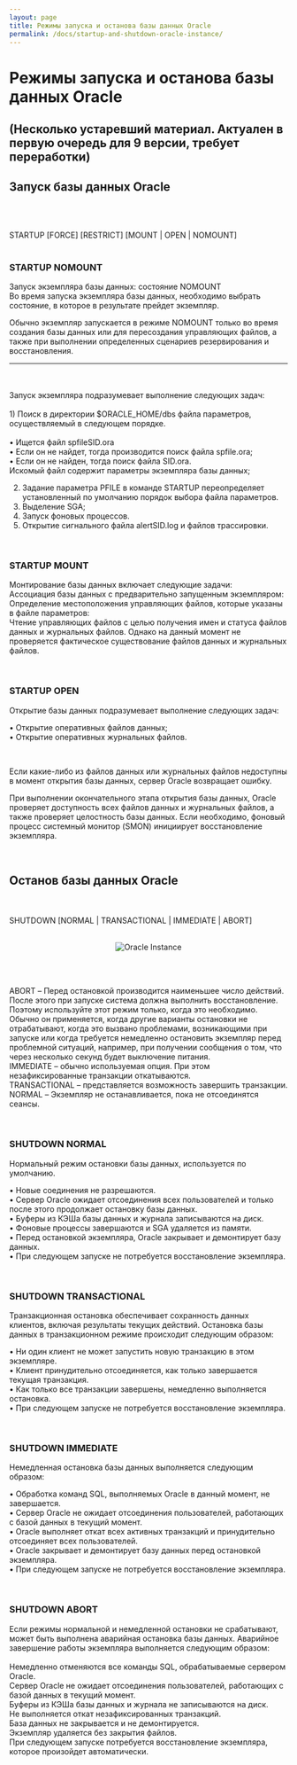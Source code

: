 ```yaml
---
layout: page
title: Режимы запуска и останова базы данных Oracle
permalink: /docs/startup-and-shutdown-oracle-instance/
---
```


# Режимы запуска и останова базы данных Oracle

## (Несколько устаревший материал. Актуален в первую очередь для 9 версии, требует переработки)

<h2>Запуск базы данных Oracle</h2>

<br/><br/>

STARTUP [FORCE] [RESTRICT] [MOUNT | OPEN | NOMOUNT]
<br/><br/>

<h3>STARTUP NOMOUNT</h3>

Запуск экземпляра базы данных: состояние NOMOUNT<br/>
Во время запуска экземпляра базы данных, необходимо выбрать состояние, в которое в результате прейдет экземпляр.<br/>


Обычно экземпляр запускается в режиме NOMOUNT только во время создания базы данных или для пересоздания управляющих файлов, а также при выполнении определенных сценариев резервирования и восстановления.


------------------------------------------------------------
<br/>
<br/>
Запуск экземпляра подразумевает выполнение следующих задач:
<br/><br/>
1) Поиск в директории $ORACLE_HOME/dbs файла параметров, осуществляемый в следующем порядке.
<br/><br/>
• Ищется файл spfileSID.ora<br/>
• Если он не найдет, тогда производится поиск файла spfile.ora;<br/>
• Если он не найден, тогда поиск файла SID.ora.<br/>
Искомый файл содержит параметры экземпляра базы данных;
<br/>

2) Задание параметра PFILE в команде STARTUP переопределяет установленный по умолчанию порядок выбора файла параметров.<br/>
3) Выделение SGA;<br/>
4) Запуск фоновых процессов.<br/>
5) Открытие сигнального файла alertSID.log и файлов трассировки. <br/>


<br/>

<h3>STARTUP MOUNT</h3>

Монтирование базы данных включает следующие задачи:<br/>
Ассоциация базы данных с предварительно запущенным экземпляром:<br/>
Определение местоположения управляющих файлов, которые указаны в файле параметров:<br/>
Чтение управляющих файлов с целью получения имен и статуса файлов данных и журнальных файлов. Однако на данный момент не проверяется фактическое существование файлов данных и журнальных файлов.



<br/>

<h3>STARTUP OPEN</h3>

Открытие базы данных подразумевает выполнение следующих задач:


• Открытие оперативных файлов данных;<br/>
• Открытие оперативных журнальных файлов.<br/>

<br/>

Если какие-либо из файлов данных или журнальных файлов недоступны в момент открытия базы данных, сервер Oracle возвращает ошибку.


При выполнении окончательного этапа открытия базы данных, Oracle проверяет доступность всех файлов данных и журнальных файлов, а также проверяет целостность базы данных. Если необходимо, фоновый процесс системный монитор (SMON) инициирует восстановление экземпляра.

<br/>

<h2>Останов базы данных Oracle</h2>

<br/><br/>
SHUTDOWN [NORMAL | TRANSACTIONAL | IMMEDIATE | ABORT]
<br/><br/>

<div align="center">

<img src="http://img.oradba.net/architecture/shutdown.jpg" border="0" alt="Oracle Instance"><br/>
</div>

<br/><br/>

ABORT – Перед остановкой производится наименьшее число действий. После этого при запуске система должна выполнить восстановление. Поэтому используйте этот режим только, когда это необходимо. Обычно он применяется, когда другие варианты остановки не отрабатывают, когда это вызвано проблемами, возникающими при запуске или когда требуется немедленно остановить экземпляр перед проблемной ситуаций, например, при получении сообщения о том, что через несколько секунд будет выключение питания.<br/>
IMMEDIATE – обычно используемая опция. При этом незафиксированные транзакции откатываются.<br/>
TRANSACTIONAL – представляется возможность завершить транзакции.<br/>
NORMAL – Экземпляр не останавливается, пока не отсоединятся сеансы. <br/>


<br/>
<h3>SHUTDOWN NORMAL</h3>


Нормальный режим остановки базы данных, используется по умолчанию.

• Новые соединения не разрешаются.<br/>
• Сервер Oracle ожидает отсоединения всех пользователей и только после этого продолжает остановку базы данных.<br/>
• Буферы из КЭШа базы данных и журнала записываются на диск.<br/>
• Фоновые процессы завершаются и SGA удаляется из памяти.<br/>
• Перед остановкой экземпляра, Oracle закрывает и демонтирует базу данных.<br/>
• При следующем запуске не потребуется восстановление экземпляра. <br/>


<br/>

<h3>SHUTDOWN TRANSACTIONAL</h3>


Транзакционная остановка обеспечивает сохранность данных клиентов, включая результаты текущих действий. Остановка базы данных в транзакционном режиме происходит следующим образом:

• Ни один клиент не может запустить новую транзакцию в этом экземпляре.<br/>
• Клиент принудительно отсоединяется, как только завершается текущая транзакция.<br/>
• Как только все транзакции завершены, немедленно выполняется остановка.<br/>
• При следующем запуске не потребуется восстановление экземпляра. <br/>

<br/>

<h3>SHUTDOWN IMMEDIATE</h3>

Немедленная остановка базы данных выполняется следующим образом:


• Обработка команд SQL, выполняемых Oracle в данный момент, не завершается.<br/>
• Сервер Oracle не ожидает отсоединения пользователей, работающих с базой данных в текущий момент.<br/>
• Oracle выполняет откат всех активных транзакций и принудительно отсоединяет всех пользователей.<br/>
• Oracle закрывает и демонтирует базу данных перед остановкой экземпляра.<br/>
• При следующем запуске не потребуется восстановление экземпляра. <br/>


<br/>

<h3>SHUTDOWN ABORT</h3>


Если режимы нормальной и немедленной остановки не срабатывают, может быть выполнена аварийная остановка базы данных. Аварийное завершение работы экземпляра выполняется следующим образом:
<br/><br/>
Немедленно отменяются все команды SQL, обрабатываемые сервером Oracle.<br/>
Сервер Oracle не ожидает отсоединения пользователей, работающих с базой данных в текущий момент.<br/>
Буферы из КЭШа базы данных и журнала не записываются на диск.<br/>
Не выполняется откат незафиксированных транзакций.<br/>
База данных не закрывается и не демонтируется.<br/>
Экземпляр удаляется без закрытия файлов.<br/>
При следующем запуске потребуется восстановление экземпляра, которое произойдет автоматически. <br/>
